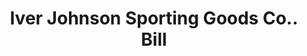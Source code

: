 ---
doi: 10.7916/D8CC2BQJ
date_other: '1910'
date_other_textual: 1910-1919
form: printed ephemera
genre:
- Invoices
name:
- Iver Johnson Sporting Goods Co.
object_in_context_url: https://biggert.cul.columbia.edu/items/view/ave_biggert_00397
subject_hierarchical_geographic:
- Boston, Massachusetts, United States
subject_name:
- Iver Johnson Sporting Goods Co.
title: Iver Johnson Sporting Goods Co.. Bill
sort_title: Iver Johnson Sporting Goods Co.. Bill
call_number: ave_biggert_00397
coordinates:
- 42.35805555555556,-71.06361111111111
pid: ave_biggert_00397
identifiers: ave_biggert_00397
permalink: /biggert/ave_biggert_00397/
layout: iiif-image-page
---